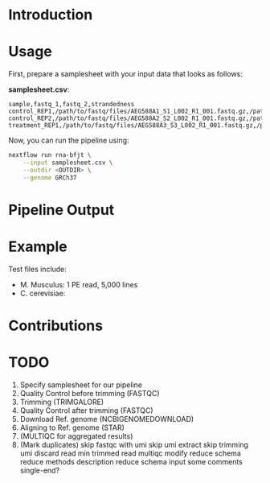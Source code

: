 # Introduction

# Usage
First, prepare a samplesheet with your input data that looks as follows:

**samplesheet.csv**:

```csv
sample,fastq_1,fastq_2,strandedness
control_REP1,/path/to/fastq/files/AEG588A1_S1_L002_R1_001.fastq.gz,/path/to/fastq/files/AEG588A1_S1_L002_R2_001.fastq.gz,auto
control_REP2,/path/to/fastq/files/AEG588A2_S2_L002_R1_001.fastq.gz,/path/to/fastq/files/AEG588A2_S2_L002_R2_001.fastq.gz,forward
treatment_REP1,/path/to/fastq/files/AEG588A3_S3_L002_R1_001.fastq.gz,/path/to/fastq/files/AEG588A3_S3_L002_R2_001.fastq.gz,reverse
```

Now, you can run the pipeline using:

```bash
nextflow run rna-bfjt \
    --input samplesheet.csv \
    --outdir <OUTDIR> \
    --genome GRCh37
```

# Pipeline Output

# Example
Test files include:
- M. Musculus: 1 PE read, 5,000 lines
- C. cerevisiae:
  
# Contributions

# TODO
1. Specify samplesheet for our pipeline
2. Quality Control before trimming (FASTQC)
3. Trimming (TRIMGALORE)
4. Quality Control after trimming (FASTQC)
5. Download Ref. genome (NCBIGENOMEDOWNLOAD)
6. Aligning to Ref. genome (STAR)
7. (MULTIQC for aggregated results)
8. (Mark duplicates)
skip fastqc
with umi
skip umi extract
skip trimming
umi discard read
min trimmed read
multiqc modify
reduce schema
reduce methods description
reduce schema input
some comments
single-end?